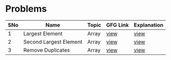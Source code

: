 # Problems

SNo | Name | Topic | GFG Link | Explanation
----|------|------------|------|------------|
1 | Largest Element | Array | [view](https://practice.geeksforgeeks.org/problems/largest-element-in-array4009/1?utm_source=gfg&utm_medium=article&utm_campaign=bottom_sticky_on_article) | [view](https://takeuforward.org/data-structure/find-the-largest-element-in-an-array/)
2 | Second Largest Element | Array | [view](https://practice.geeksforgeeks.org/problems/second-largest3735/1) | [view](https://takeuforward.org/data-structure/find-second-smallest-and-second-largest-element-in-an-array/)
3 | Remove Duplicates | Array | [view](https://practice.geeksforgeeks.org/problems/remove-duplicate-elements-from-sorted-array/1) | [view](https://takeuforward.org/data-structure/remove-duplicates-in-place-from-sorted-array/)